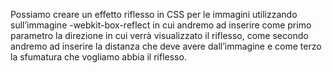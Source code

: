 Possiamo creare un effetto riflesso in CSS per le immagini utilizzando sull’immagine -webkit-box-reflect in cui andremo ad inserire come primo parametro la direzione in cui verrà visualizzato il riflesso, come secondo andremo ad inserire la distanza che deve avere dall’immagine e come terzo la sfumatura che vogliamo abbia il riflesso.